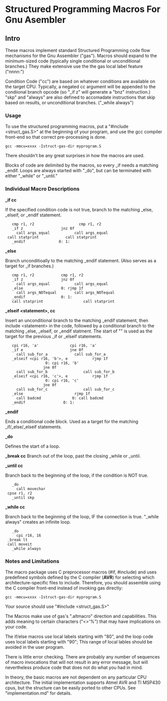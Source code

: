 # Structured Programming Macros For Gnu Asembler

## Intro

These macros implement standard Structured Programming code flow mechanisms
for the Gnu Assembler ("gas").  Macros should expand to the minimum-sized
code (typically single conditional or unconditional branches.)  They make
extensive use the the gas local label feature ("nnnn:")

Condition Code ("cc") are based on whatever conditions are available on the
target CPU.  Typically, a negated cc argument will be appended to the
condiional branch opcode (so "_if z" will generate a "bnz" instruction.)
"skp" and "always" are also defined to accomadate instructions that skip
based on results, or unconditional branches.  ("_while always")

### Usage

To use the structured programming macros, put a "#include <struct_gas.S>"
at the beginning of your program, and use the gcc compiler front-end so that
correct pre-processing is done.

    gcc -mmcu=xxxx -Istruct-gas-dir myprogram.S

There shouldn't be any great surprises in how the macros are used.

Blocks of code are delimited by the macros, so every _if needs a matching
_endif.  Loops are always started with "_do", but can be terminated with
either "_while" or "_until."


### Individual Macro Descriptions

**_if cc**

If the specified condition code is not true, branch to the matching
_else, _elseif, or _endif statement.

       cmp r1, r2                    cmp r1, r2
       _if z			     jnz 0f
         call args_equal	       call args_equal
	 call statprint		       call statprint
       _endif			    0: 1:

**_else**

Branch unconditioally to the matching _endif statement.  (Also serves as a
target for _if branches.)

       cmp r1, r2		     cmp r1, r2
       _if z			     jnz 0f
         call args_equal	       call args_equal
       _else			     0: rjmp 1f
         call args_NOTequal	       call args_NOTequal
       _endif			     0: 1:
       call statprint         	       call statprint


**_elseif \<statement\>, cc**

Insert an unconditional branch to the matching _endif statement, then
include \<statement\> in the code, followed by a conditional branch to the
matching _else, _elseif, or _endif statment.  The start of "<statement>" is
used as the target for the previous _if or _elseif statements.

       cpi r16, 'a'		         cpi r16, 'a'
       _if e			         jne 0f
         call sub_for_a			   call sub_for_a
       _elseif <cpi r16, 'b'>, e           rjmp 1f
				      0: cpi r16, 'b'
					 jne 0f
         call sub_for_b		       	   call sub_for_b
       _elseif <cpi r16, 'c'>, e       	   rjmp 1f
				      0: cpi r16, 'c'
					 jne 0f
         call sub_for_c		       	   call sub_for_c
       _else			           rjmp 1f
         call badcmd		      0: call badcmd
       _endif			      0: 1:


**_endif**

Ends a conditional code block.  Used as a target for the matching
_if/_else/_elseif statements.



**_do**

Defines the start of a loop.


**_break cc**
Branch out of the loop, past the closing _while or _until.


**_until cc**

Branch back to the beginning of the loop, if the condition is NOT true.

       _do
         call movechar
	 cpse r1, r2
       _until skp


**_while cc**

Branch back to the beginning of the loop, IF the connection is true.
"_while always" creates an infinite loop.

       _do
         cpi r16, 16
	 _break lt
	 call moveit
       _while always


### Notes and Limitations

The macro package uses C preprocessor macros (#if, #include) and uses
predefined symbols defined by the C compiler (__AVR__) for selecting which
architecture-specific files to include.  Therefore, you should assemble using
the C compiler front-end instead of invoking gas directly:

    gcc -mmcu=xxxx -Istruct-gas-dir myprogram.S

Your source should use "#include <struct_gas.S>"


The Macros make use of gas's ".altmacro" direction and capabilities.  This
adds meaning to certain characters ("<>'%") that may have implications on
your code.

The if/else macros use local labels starting with "80", and the loop code
uses local labels starting with "90";  This range of local lables should be
avoided in the user program.

There is little error checking.  There are probably any number of sequences
of macro invocations that will not result in any error message, but will
nevertheless produce code that does not do what you had in mind.

In theory, the basic macros are not dependent on any particular CPU
architecture.  The initial implementation supports Atmel AVR and TI MSP430
cpus, but the structure can be easily ported to other CPUs.  See
"implementation.md" for details.
